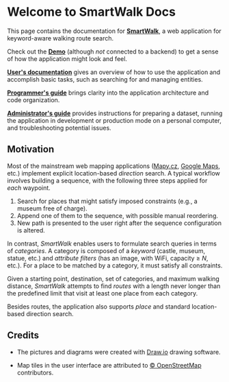 # Welcome to SmartWalk Docs

This page contains the documentation for [**SmartWalk**](https://www.github.com/zhukovdm/smartwalk), a web application for keyword-aware walking route search.

Check out the [**Demo**](https://smartwalk.vercel.app/) (although *not* connected to a backend) to get a sense of how the application might look and feel.

[**User's documentation**](./usr.md) gives an overview of how to use the application and accomplish basic tasks, such as searching for and managing entities.

[**Programmer's guide**](./prg.md) brings clarity into the application architecture and code organization.

[**Administrator's guide**](./adm.md) provides instructions for preparing a dataset, running the application in development or production mode on a personal computer, and troubleshooting potential issues.

## Motivation

Most of the mainstream web mapping applications ([Mapy.cz](https://mapy.cz/), [Google Maps](https://maps.google.com/), etc.) implement explicit location-based *direction* search. A typical workflow involves building a sequence, with the following three steps applied for *each* waypoint.

1. Search for places that might satisfy imposed constraints (e.g., a museum free of charge).
1. Append one of them to the sequence, with possible manual reordering.
1. New path is presented to the user right after the sequence configuration is altered.

In contrast, *SmartWalk* enables users to formulate search queries in terms of *categories*. A category is composed of a *keyword* (castle, museum, statue, etc.) and *attribute filters* (has an image, with WiFi, capacity &geq; *N*, etc.). For a place to be matched by a category, it must satisfy all constraints.

Given a starting point, destination, set of categories, and maximum walking distance, *SmartWalk* attempts to find *routes* with a length never longer than the predefined limit that visit at least one place from each category.

Besides routes, the application also supports *place* and standard location-based direction search.

## Credits

- The pictures and diagrams were created with [Draw.io](https://draw.io/) drawing software.

- Map tiles in the user interface are attributed to [&#169; OpenStreetMap](https://www.openstreetmap.org/copyright) contributors.
